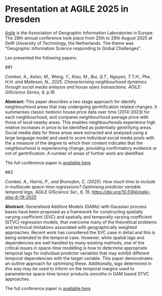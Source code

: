 # Presentation at AGILE 2025 in Dresden

[Agile](https://agile-gi.eu/) is the Association of Geographic Information Laboratories in Europe. The 28th annual conference took place from 25th to 29th August 2025 at Delft University of Technology, the Netherlands. The theme was “Geographic Information Science responding to Global Challenges".

Lex presented the following papers:

##1

_Comber, A., Asher, M., Wang, Y., Kieu, M., Bui, Q.T., Nguyen, T.T.H., Phe, H.H. and Malleson, N., 2025. Characterising neighbourhood dynamics through social media anlaysis and house sales transactions. AGILE: GIScience Series, 6, p.18._

**Abstract:** This paper describes a two stage approach for identify neighbourhood areas that may undergoing gentrification related changes. It summarises classic hedonic house price data over time (2014-2023) for each
neighbourhood, and compares neighbourhood average price with those of local nearby areas. This enables
neighbourhoods experience high relative increases in price to be identified as potentially gentrifying areas.
Social media data for these areas were extracted and analysed using a large language model and used to
score individual social media posts with the a measure of the degree to which their content indicates that the
neighbourhood is experiencing change, providing confirmatory evidence or not of gentrification. A number
of areas of further work are identified.

The full conference paper is [available here](https://urban-analytics.github.io/INTEGRATE/presentations/AGILE2025/AGILE_2025_v2.pdf)

##2


_Comber, A., Harris, P., and Brunsdon, C. (2025). How much time to include in multiscale space-time regressions? Optimising predictor variable temporal lags, AGILE GIScience Ser., 6, 19, https://doi.org/10.5194/agile-giss-6-19-2025_

**Abstract:** Generalised Additive Models (GAMs) with Gaussian process bases have been proposed as a framework for constructing spatially varying coefficient (SVC) and spatially and temporally varying coefficient (STVC) regression models, that overcome many of the theoretical problems and technical limitations associated with geographically weighted approaches. Recent work has considered the SVC case in detail and this is being extended to the temporal case. However, while spatial lags and dependencies are well handled by many existing methods, one of the critical issues in space-time modelling is how to determine appropriate temporal lags for individual predictor variables that may exhibit different temporal dependencies with the target variable. This paper demonstrates an outline approach for optimising these. Additionally, lags determined in this way may be used to inform on the temporal margins used to parameterise space-time tensor products smooths in GAM based STVC approaches.

The full conference paper is [available here](https://urban-analytics.github.io/INTEGRATE/presentations/AGILE2025/agile-giss-6-19-2025.pdf)

